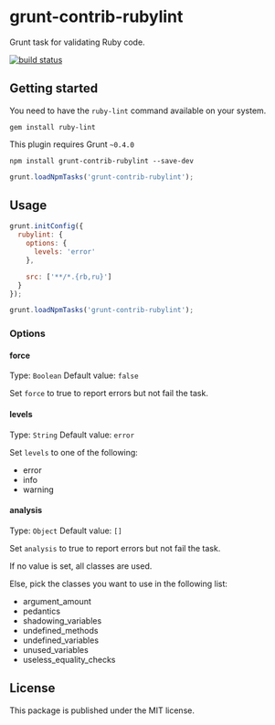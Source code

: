 # grunt-contrib-rubylint

Grunt task for validating Ruby code.


[![build status](https://ci.hakuma.holdings/projects/72/status.png?ref=master)](https://ci.hakuma.holdings/projects/72?ref=master)


## Getting started

You need to have the `ruby-lint` command available on your system.

```
gem install ruby-lint
```

This plugin requires Grunt `~0.4.0`

```
npm install grunt-contrib-rubylint --save-dev
```

```javascript
grunt.loadNpmTasks('grunt-contrib-rubylint');
```

## Usage

```javascript
grunt.initConfig({
  rubylint: {
    options: {
      levels: 'error'
    },

    src: ['**/*.{rb,ru}']
  }
});

grunt.loadNpmTasks('grunt-contrib-rubylint');
```

### Options

#### force

Type: `Boolean` Default value: `false`

Set `force` to true to report errors but not fail the task.

#### levels

Type: `String` Default value: `error`

Set `levels` to one of the following:

 * error
 * info
 * warning

#### analysis

Type: `Object` Default value: `[]`

Set `analysis` to true to report errors but not fail the task.

If no value is set, all classes are used.

Else, pick the classes you want to use in the following list:

 * argument_amount
 * pedantics
 * shadowing_variables
 * undefined_methods
 * undefined_variables
 * unused_variables
 * useless_equality_checks


## License

This package is published under the MIT license.
